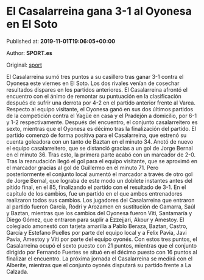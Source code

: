 
# El Casalarreina gana 3-1 al Oyonesa en El Soto

Published at: **2019-11-01T19:06:05+00:00**

Author: **SPORT.es**

Original: [sport](https://www.sport.es/es/noticias/tercera-division/el-casalarreina-gana-3-1-al-oyonesa-en-el-soto-7710833)

El Casalarreina sumó tres puntos a su casillero tras ganar 3-1 contra el Oyonesa este viernes en El Soto. Los dos rivales venían de cosechar resultados dispares en los partidos anteriores. El Casalarreina afrontó el encuentro con el ánimo de remontar su puntuación en la clasificación después de sufrir una derrota por 4-2 en el partido anterior frente al Varea. Respecto al equipo visitante, el Oyonesa ganó en sus dos últimos partidos de la competición contra el Yagüe en casa y el Pradejón a domicilio, por 6-1 y 1-2 respectivamente. Después del encuentro, el conjunto casalarreitero es sexto, mientras que el Oyonesa es décimo tras la finalización del partido.
El partido comenzó de forma positiva para el Casalarreina, que estrenó su cuenta goleadora con un tanto de Baztan en el minuto 34. Anotó de nuevo el equipo casalarreitero, que se distanció gracias a un gol de Jorge Bernal en el minuto 36. Tras esto, la primera parte acabó con un marcador de 2-0.
Tras la reanudación llegó el gol para el equipo visitante, que se aproximó en el marcador gracias al gol de Guillermo en el minuto 71. Pero posteriormente el conjunto local aumentó el marcador a través de otro gol de Jorge Bernal, que lograba de este modo un doblete instantes antes del pitido final, en el 85, finalizando el partido con el resultado de 3-1.
En el capítulo de los cambios, fue un partido en el que ambos entrenadores realizaron todos sus cambios. Los jugadores del Casalarreina que entraron al partido fueron García, Rodri y Arozamen en sustitución de Gamarra, Saúl y Baztan, mientras que los cambios del Oyonesa fueron Viti, Santamaría y Diego Gómez, que entraron para suplir a Ezzejjari, Akour y Amestoy.
El colegiado amonestó con tarjeta amarilla a Pablo Beraza, Baztan, Castro, García y Estefano Puelles por parte del equipo local y a Felix Pavia, Javi Pavia, Amestoy y Viti por parte del equipo oyonés.
Con estos tres puntos, el Casalarreina ocupó el sexto puesto con 21 puntos, mientras que el conjunto dirigido por Fernando Fuertes se situó en el décimo puesto con 16 puntos al finalizar el encuentro.
La próxima jornada el Casalarreina se medirá con el Alberite, mientras que el conjunto oyonés disputará su partido frente a La Calzada.
